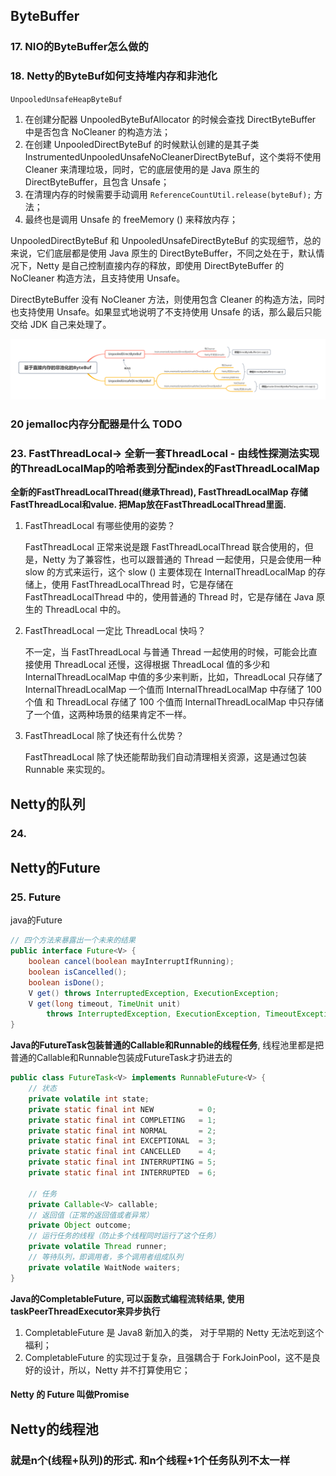 ## ByteBuffer



### 17. NIO的ByteBuffer怎么做的



### 18. Netty的ByteBuf如何支持堆内存和非池化 

`UnpooledUnsafeHeapByteBuf`

1. 在创建分配器 UnpooledByteBufAllocator 的时候会查找 DirectByteBuffer 中是否包含 NoCleaner 的构造方法；
2. 在创建 UnpooledDirectByteBuf 的时候默认创建的是其子类 InstrumentedUnpooledUnsafeNoCleanerDirectByteBuf，这个类将不使用 Cleaner 来清理垃圾，同时，它的底层使用的是 Java 原生的 DirectByteBuffer，且包含 Unsafe；
3. 在清理内存的时候需要手动调用 `ReferenceCountUtil.release(byteBuf);` 方法；
4. 最终也是调用 Unsafe 的 freeMemory () 来释放内存；



UnpooledDirectByteBuf 和 UnpooledUnsafeDirectByteBuf 的实现细节，总的来说，它们底层都是使用 Java 原生的 DirectByteBuffer，不同之处在于，默认情况下，Netty 是自己控制直接内存的释放，即使用 DirectByteBuffer 的 NoCleaner 构造方法，且支持使用 Unsafe。

DirectByteBuffer 没有 NoCleaner 方法，则使用包含 Cleaner 的构造方法，同时也支持使用 Unsafe。如果显式地说明了不支持使用 Unsafe 的话，那么最后只能交给 JDK 自己来处理了。

![图片描述](Netty3-核心知识.assets/5f28bdcd00018a4424610477.png)



### 20 jemalloc内存分配器是什么 TODO











### 23. FastThreadLocal-> 全新一套ThreadLocal - 由线性探测法实现的ThreadLocalMap的哈希表到分配index的FastThreadLocalMap

**全新的FastThreadLocalThread(继承Thread), FastThreadLocalMap 存储FastThreadLocal和value. 把Map放在FastThreadLocalThread里面.**

1. FastThreadLocal 有哪些使用的姿势？

   FastThreadLocal 正常来说是跟 FastThreadLocalThread 联合使用的，但是，Netty 为了兼容性，也可以跟普通的 Thread 一起使用，只是会使用一种 slow 的方式来运行，这个 slow () 主要体现在 InternalThreadLocalMap 的存储上，使用 FastThreadLocalThread 时，它是存储在 FastThreadLocalThread 中的，使用普通的 Thread 时，它是存储在 Java 原生的 ThreadLocal 中的。

2. FastThreadLocal 一定比 ThreadLocal 快吗？

   不一定，当 FastThreadLocal 与普通 Thread 一起使用的时候，可能会比直接使用 ThreadLocal 还慢，这得根据 ThreadLocal 值的多少和 InternalThreadLocalMap 中值的多少来判断，比如，ThreadLocal 只存储了 InternalThreadLocalMap 一个值而 InternalThreadLocalMap 中存储了 100 个值 和 ThreadLocal 存储了 100 个值而 InternalThreadLocalMap 中只存储了一个值，这两种场景的结果肯定不一样。

3. FastThreadLocal 除了快还有什么优势？

   FastThreadLocal 除了快还能帮助我们自动清理相关资源，这是通过包装 Runnable 来实现的。







## Netty的队列

### 24. 











## Netty的Future

### 25. Future

java的Future

```java
// 四个方法来暴露出一个未来的结果
public interface Future<V> {
    boolean cancel(boolean mayInterruptIfRunning);
    boolean isCancelled();
    boolean isDone();
    V get() throws InterruptedException, ExecutionException;
    V get(long timeout, TimeUnit unit)
        throws InterruptedException, ExecutionException, TimeoutException;
}
```

**Java的FutureTask包装普通的Callable和Runnable的线程任务**, 线程池里都是把普通的Callable和Runnable包装成FutureTask才扔进去的

```java
public class FutureTask<V> implements RunnableFuture<V> {
    // 状态
    private volatile int state;
    private static final int NEW          = 0;
    private static final int COMPLETING   = 1;
    private static final int NORMAL       = 2;
    private static final int EXCEPTIONAL  = 3;
    private static final int CANCELLED    = 4;
    private static final int INTERRUPTING = 5;
    private static final int INTERRUPTED  = 6;

    // 任务
    private Callable<V> callable;
    // 返回值（正常的返回值或者异常）
    private Object outcome;
    // 运行任务的线程（防止多个线程同时运行了这个任务）
    private volatile Thread runner;
    // 等待队列，即调用者，多个调用者组成队列
    private volatile WaitNode waiters;
}
```

**Java的CompletableFuture, 可以函数式编程流转结果, 使用taskPeerThreadExecutor来异步执行**

1. CompletableFuture 是 Java8 新加入的类， 对于早期的 Netty 无法吃到这个福利；
2. CompletableFuture 的实现过于复杂，且强耦合于 ForkJoinPool，这不是良好的设计，所以，Netty 并不打算使用它；

#### Netty 的 Future 叫做Promise







## Netty的线程池

### 就是n个(线程+队列)的形式.  和n个线程+1个任务队列不太一样





















